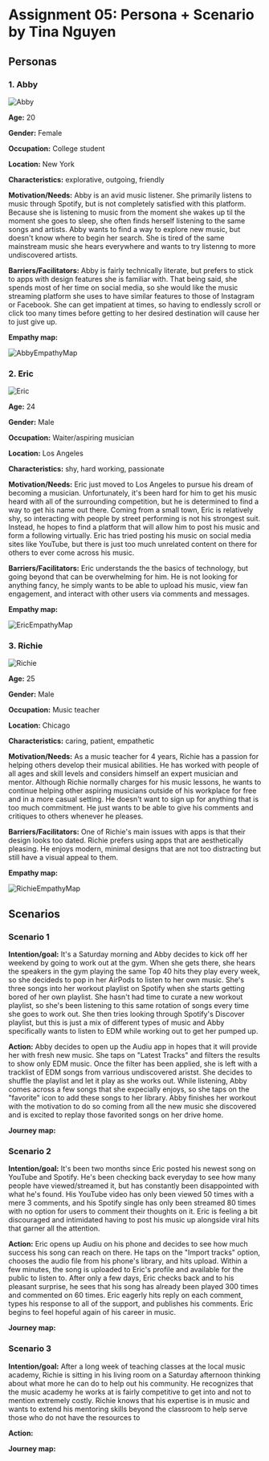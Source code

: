 # Assignment 05: Persona + Scenario by Tina Nguyen
## Personas
### 1. Abby

![Abby](https://github.com/tinguy16/DH150-2020W/blob/master/abby.jpg)

**Age:** 20

**Gender:** Female

**Occupation:** College student 

**Location:** New York

**Characteristics:** explorative, outgoing, friendly 

**Motivation/Needs:** Abby is an avid music listener. She primarily listens to music through Spotify, but is not completely satisfied with this platform. Because she is listening to music from the moment she wakes up til the moment she goes to sleep, she often finds herself listening to the same songs and artists. Abby wants to find a way to explore new music, but doesn't know where to begin her search. She is tired of the same mainstream music she hears everywhere and wants to try listenng to more undiscovered artists. 

**Barriers/Facilitators:** Abby is fairly technically literate, but prefers to stick to apps with design features she is familiar with. That being said, she spends most of her time on social media, so she would like the music streaming platform
she uses to have similar features to those of Instagram or Facebook. She can get impatient at times, so having to endlessly
scroll or click too many times before getting to her desired destination will cause her to just give up. 


**Empathy map:**

![AbbyEmpathyMap](https://github.com/tinguy16/DH150-2020W/blob/master/abby%20EM.jpg)

### 2. Eric

![Eric](https://github.com/tinguy16/DH150-2020W/blob/master/eric.jpg)

**Age:** 24

**Gender:** Male

**Occupation:** Waiter/aspiring musician 

**Location:** Los Angeles

**Characteristics:** shy, hard working, passionate 

**Motivation/Needs:** Eric just moved to Los Angeles to pursue his dream of becoming a musician. Unfortunately, it's been hard for him to get his music heard with all of the surrounding competition, but he is determined to find a way to get his name out there. Coming from a small town, Eric is relatively shy, so interacting with people by street performing is not his strongest suit. Instead, he hopes to find a platform that will allow him to post his music and form a following virtually. Eric has tried posting his music on social media sites like YouTube, but there is just too much unrelated content on there for others to ever come across his music. 

**Barriers/Facilitators:** Eric understands the the basics of technology, but going beyond that can be overwhelming for him. He is not looking for anything fancy, he simply wants to be able to upload his music, view fan engagement, and interact with other users via comments and messages.


**Empathy map:**

![EricEmpathyMap](https://github.com/tinguy16/DH150-2020W/blob/master/eric%20EM.jpg)

### 3. Richie 

![Richie](https://github.com/tinguy16/DH150-2020W/blob/master/richie.jpeg)

**Age:** 25

**Gender:** Male

**Occupation:** Music teacher 

**Location:** Chicago  

**Characteristics:** caring, patient, empathetic 

**Motivation/Needs:** As a music teacher for 4 years, Richie has a passion for helping others develop their musical abilities.
He has worked with people of all ages and skill levels and considers himself an expert musician and mentor. Although Richie normally charges for his music lessons, he wants to continue helping other aspiring musicians outside of his workplace for free and in a more casual setting. He doesn't want to sign up for anything that is too much commitment. He just wants to be able to give his comments and critiques to others whenever he pleases. 

**Barriers/Facilitators:** One of Richie's main issues with apps is that their design looks too dated. Richie prefers using apps that are aesthetically pleasing. He enjoys modern, minimal designs that are not too distracting but still have a visual appeal to them. 

**Empathy map:**

![RichieEmpathyMap](https://github.com/tinguy16/DH150-2020W/blob/master/richie%20EM.jpg)

## Scenarios
### Scenario 1
**Intention/goal:** It's a Saturday morning and Abby decides to kick off her weekend by going to work out at the gym. When she gets there, she hears the speakers in the gym playing the same Top 40 hits they play every week, so she decideds to pop in her AirPods to listen to her own music. She's three songs into her workout playlist on Spotify when she starts getting bored of her own playlist. She hasn't had time to curate a new workout playlist, so she's been listening to this same rotation of songs every time she goes to work out. She then tries looking through Spotify's Discover playlist, but this is just a mix of different types of music and Abby specifically wants to listen to EDM while working out to get her pumped up. 

**Action:** Abby decides to open up the Audiu app in hopes that it will provide her with fresh new music. She taps on "Latest Tracks" and filters the results to show only EDM music. Once the filter has been applied, she is left with a tracklist of EDM songs from varrious undiscovered aristst. She decides to shuffle the playlist and let it play as she works out. While listening, Abby comes across a few songs that she expecially enjoys, so she taps on the "favorite" icon to add these songs to her library. Abby finishes her workout with the motivation to do so coming from all the new music she discovered and is excited to replay those favorited songs on her drive home. 

**Journey map:**

### Scenario 2
**Intention/goal:** It's been two months since Eric posted his newest song on YouTube and Spotify. He's been checking back everyday to see how many people have viewed/streamed it, but has constantly been disappointed with what he's found. His YouTube video has only been viewed 50 times with a mere 3 comments, and his Spotify single has only been streamed 80 times with no option for users to comment their thoughts on it. Eric is feeling a bit discouraged and intimidated having to post his music up alongside viral hits that garner all the attention. 

**Action:** Eric opens up Audiu on his phone and decides to see how much success his song can reach on there. He taps on the "Import tracks" option, chooses the audio file from his phone's library, and hits upload. Within a few minutes, the song is uploaded to Eric's profile and available for the public to listen to. After only a few days, Eric checks back and to his pleasant surprise, he sees that his song has already been played 300 times and commented on 60 times. Eric eagerly hits reply on each comment, types his response to all of the support, and publishes his comments. Eric begins to feel hopeful again of his career in music. 

**Journey map:**

### Scenario 3
**Intention/goal:** After a long week of teaching classes at the local music academy, Richie is sitting in his living room on a Saturday afternoon thinking about what more he can do to help out his community. He recognizes that the music academy he works at is fairly competitive to get into and not to mention extremely costly. Richie knows that his expertise is in music and wants to extend his mentoring skills beyond the classroom to help serve those who do not have the resources to 

**Action:**

**Journey map:**
